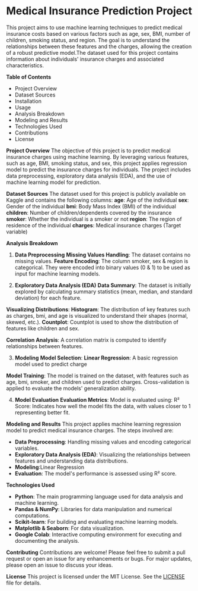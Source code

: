 # **Medical Insurance Prediction Project**
This project aims to use machine learning techniques to predict medical insurance costs based on various factors such as age, sex, BMI, number of children, smoking status, and region. The goal is to understand the relationships between these features and the charges, allowing the creation of a robust predictive model.The dataset used for this project contains information about individuals' insurance charges and associated characteristics.

**Table of Contents**
- Project Overview
- Dataset Sources
- Installation
- Usage
- Analysis Breakdown
- Modeling and Results
- Technologies Used
- Contributions
- License

**Project Overview**
  The objective of this project is to predict medical insurance charges using machine learning. By leveraging various features, such as age, BMI, smoking status, and sex, this project applies regression model to predict the insurance charges for individuals. The project includes data preprocessing, exploratory data analysis (EDA), and the use of machine learning model for prediction.

**Dataset Sources**
  The dataset used for this project is publicly available on Kaggle and contains the following columns:
**age**: Age of the individual
**sex**: Gender of the individual
**bmi**: Body Mass Index (BMI) of the individual
**children**: Number of children/dependents covered by the insurance
**smoker**: Whether the individual is a smoker or not
**region**: The region of residence of the individual
**charges**: Medical insurance charges (Target variable)

**Analysis Breakdown**
1. **Data Preprocessing**
**Missing Values Handling**:
The dataset contains no missing values.
**Feature Encoding**:
The column smoker, sex & region is categorical. They were encoded into binary values (0 & 1) to be used as input for machine learning models.

2. **Exploratory Data Analysis (EDA)**
**Data Summary**:
The dataset is initially explored by calculating summary statistics (mean, median, and standard deviation) for each feature.

**Visualizing Distributions**:
**Histogram**: The distribution of key features such as charges, bmi, and age is visualized to understand their shapes (normal, skewed, etc.).
**Countplot**: Countplot is used to show the distribution of features like children and sex.

**Correlation Analysis**:
A correlation matrix is computed to identify relationships between features. 

3. **Modeling**
**Model Selection**:
**Linear Regression**: A basic regression model used to predict charge

**Model Training**:
The model is trained on the dataset, with features such as age, bmi, smoker, and children used to predict charges. Cross-validation is applied to evaluate the models' generalization ability.

4. **Model Evaluation**
**Evaluation Metrics**:
Model is evaluated using:
R² Score: Indicates how well the model fits the data, with values closer to 1 representing better fit.

**Modeling and Results**
This project applies machine learning regression model to predict medical insurance charges. The steps involved are:
- **Data Preprocessing**: Handling missing values and encoding categorical variables.
- **Exploratory Data Analysis (EDA)**: Visualizing the relationships between features and understanding data distributions.
- **Modeling**:Linear Regression
- **Evaluation**: The model's performance is assessed using R² score.

**Technologies Used**
- **Python**: The main programming language used for data analysis and machine learning.
- **Pandas & NumPy**: Libraries for data manipulation and numerical computations.
- **Scikit-learn**: For building and evaluating machine learning models.
- **Matplotlib & Seaborn**: For data visualization.
- **Google Colab**: Interactive computing environment for executing and documenting the analysis.

**Contributing**
Contributions are welcome! Please feel free to submit a pull request or open an issue for any enhancements or bugs. For major updates, please open an issue to discuss your ideas.

**License**
This project is licensed under the MIT License. See the [LICENSE](LICENSE) file for details.
